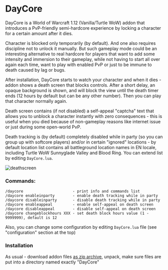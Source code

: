 # DayCore
DayCore is a World of Warcraft 1.12 (Vanilla/Turtle WoW) addon that introduces a PvP-friendly semi-hardcore experience by locking a character for a certain amount after it dies.  

Character is blocked only temporarily (by default). And one also requires discipline not to unlock it manually. But such gameplay mode could be an interesting alternative to real hardcore for players that want to add some intensity and immersion to their gameplay, while not having to start all over again each time, want to play with enabled PvP or just to be immune to death caused by lag or bugs.  

After installation, DayCore starts to watch your character and when it dies - addon shows a death screen that blocks controls. After a short delay, an opaque background is shown, and will block the view until the death timer ends (12 hours by default but can be any other number). Then you can play that character normally again.  

Death screen contains (if not disabled) a self-appeal "captcha" text that allows you to unblock a character instantly with zero consequences - this is useful when you died because of non-gameplay reasons like internet issue or just during some open-world PvP.  

Death tracking is (by default) completely disabled while in party (so you can group up with softcore players) and/or in certain "ignored" locations - by default location list contains all battleground location names in EN locale, including Turtle WoW Sunnyglade Valley and Blood Ring. You can extend list by editing `DayCore.lua`.  

![deathscreen](https://github.com/user-attachments/assets/6df42097-d548-416a-99fd-476a6de621a9)

### Commands:  
```
/daycore                      - print info and commands list
/daycore enableinparty        - enable death tracking while in party
/daycore disableinparty       - disable death tracking while in party
/daycore enableappeal         - enable self-appeal on death screen
/daycore disableappeal        - disable self-appeal on death screen
/daycore changeblockhours XXX - set death block hours value (1 - 9999999), default is 12
```
Also, you can change some configuration by editing `DayCore.lua` file (see "configuration" section at the top)  

### Installation
As usual - download addon files [as zip archive](https://github.com/LiquidCake/DayCore/archive/refs/heads/master.zip), unpack, make sure files are put into a directory named exactly "DayCore"
